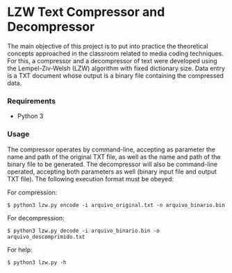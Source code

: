 # LZW Text Compressor and Decompressor
The main objective of this project is to put into practice the theoretical concepts approached in the classroom related to media coding techniques. For this, a compressor and a decompressor of text were developed using the Lempel-Ziv-Welsh (LZW) algorithm with fixed dictionary size. 
Data entry is a TXT document whose output is a binary file containing the compressed data.

### Requirements
* Python 3

### Usage

The compressor operates by command-line, accepting as parameter the name and path of the original TXT file, as well as the name and path of the binary file to be generated. The decompressor will also be command-line operated, accepting both parameters as well (binary input file and output TXT file). The following execution format must be obeyed: 

For compression:

```
$ python3 lzw.py encode -i arquivo_original.txt -o arquivo_binario.bin

```
For decompression:
```
$ python3 lzw.py decode -i arquivo_binario.bin -o arquivo_descomprimido.txt

```
For help:
```
$ python3 lzw.py -h

```
